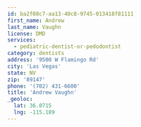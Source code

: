 ```yaml
---
id: ba2f08c7-aa13-40c8-9745-013418f81111
first_name: Andrew
last_name: Vaughn
license: DMD
services:
  - pediatric-dentist-or-pedodontist
category: dentists
address: '9500 W Flamingo Rd'
city: 'Las Vegas'
state: NV
zip: '89147'
phone: '(702) 431-6600'
title: 'Andrew Vaughn'
_geoloc:
  lat: 36.0715
  lng: -115.189
---
```

